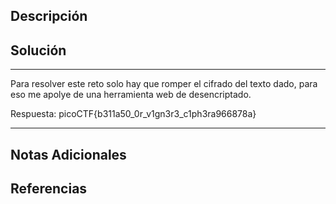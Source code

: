 ## Descripción

## Solución

***
Para resolver este reto solo hay que romper el cifrado del texto dado, para eso me apolye de una herramienta web de desencriptado.

Respuesta: picoCTF{b311a50_0r_v1gn3r3_c1ph3ra966878a}
***
## Notas Adicionales

## Referencias